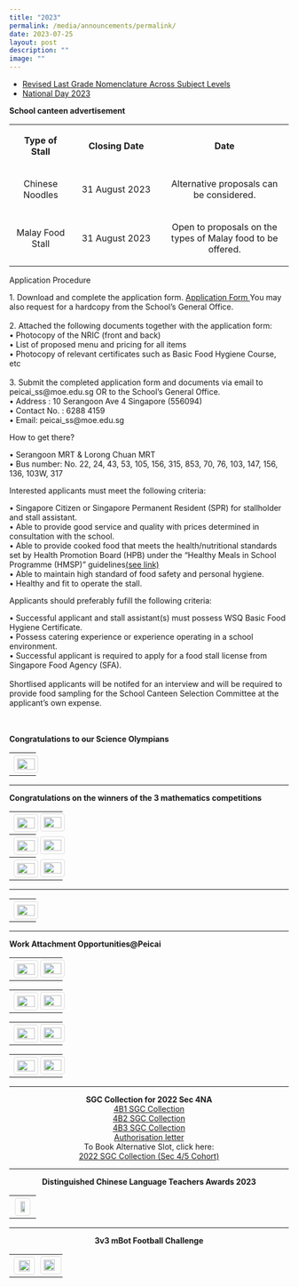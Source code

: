 ```yaml
---
title: "2023"
permalink: /media/announcements/permalink/
date: 2023-07-25
layout: post
description: ""
image: ""
---
```

<ul>
<li><a rel="noopener" target="_blank" href="/files/letter to parents regarding the change in grade.pdf">
 Revised Last Grade Nomenclature Across Subject Levels </a></li>
	
<li><a rel="noopener" target="_blank" href="/announcements-peicai/national-day-2023/">National Day 2023</a></li></ul>


<p><b>School canteen advertisement</b> </p>
<table width="624">
<tbody>
<tr>
<td style="text-align: center;" width="120">
<p><strong>Type of Stall</strong></p>
</td>
<td style="text-align: center;" width="200">
<p><strong>Closing Date</strong></p>
</td>
<td style="text-align: center;" width="300">
<p><strong>Date</strong></p>
</td>
</tr>
<tr>
<td style="text-align: center;" width="120">
<p>Chinese Noodles</p>
</td>
<td style="text-align: center;" width="200">
<p>31 August 2023</p>
</td>
<td style="text-align: center;" width="300">
<p>Alternative proposals can be considered.</p>
</td>
</tr>
<tr>
<td style="text-align: center;" width="120">
<p>Malay Food Stall</p>
</td>
<td style="text-align: center;" width="200">
<p>31 August 2023</p>
</td>
<td style="text-align: center;" width="300">
<p>Open to proposals on the types of Malay food to be offered.</p>
</td>
</tr>
</tbody></table>
<p>Application Procedure</p>
1.	Download and complete the application form.
<a rel="noopener" target="_blank" href="/files/canappbf7.pdf">Application Form </a>You may also request for a hardcopy from the School’s General Office.<br><br>
2.	Attached the following documents together with the application form:<br>
•	Photocopy of the NRIC (front and back)<br>
•	List of proposed menu and pricing for all items<br>
•	Photocopy of relevant certificates such as Basic Food Hygiene Course, etc<br><br>
3.	Submit the completed application form and documents via email to peicai_ss@moe.edu.sg OR to the School’s General Office.<br> 
•	Address : 10 Serangoon Ave 4 Singapore (556094)<br>
•	Contact No. : 6288 4159<br>
•	Email: peicai_ss@moe.edu.sg<br>
<p>How to get there?</p>
•	Serangoon MRT &amp; Lorong Chuan MRT<br>
•	Bus number: No. 22, 24, 43, 53, 105, 156, 315, 853, 70, 76, 103, 147, 156, 136, 103W, 317
<p>Interested applicants must meet the following criteria:</p>
•	Singapore Citizen or Singapore Permanent Resident (SPR) for stallholder and stall assistant.<br>
•	Able to provide good service and quality with prices determined in consultation with the school.<br>
•	Able to provide cooked food that meets the health/nutritional standards set by Health Promotion Board (HPB) under the “Healthy Meals in School Programme (HMSP)” guidelines<a rel="noopener" target="_blank" href="https://www.hpb.gov.sg/schools/school-programmes/healthy-meals-in-schools-programme/">(see link)</a> <br>
•	Able to maintain high standard of food safety and personal hygiene.<br>
•	Healthy and fit to operate the stall.
<p>Applicants should preferably fufill the following criteria:</p>
•	Successful applicant and stall assistant(s) must possess WSQ Basic Food Hygiene Certificate.<br>
•	Possess catering experience or experience operating in a school environment.<br>
•	Successful applicant is required to apply for a food stall license from Singapore Food Agency (SFA).<br><br>
Shortlised applicants will be notifed for an interview and will be required to provide food sampling for the School Canteen Selection Committee at the applicant’s own expense.<br><br><br>

<p></p><p><b>Congratulations to our Science Olympians</b></p>
<table>
<tbody>
<tr>
<th><img src="/images/congratulations to our science olympians.jpg" style="width: 100%;"><br>	
</th>
</tr>
</tbody>
</table><hr>

<p></p><p><b>Congratulations on the winners of the 3 mathematics competitions</b></p>
<table>
<tbody>
<tr>
<th><img src="/images/math competitions 2023_01.JPG" style="width: 100%;"><br>	
</th><td><img src="/images/math competitions 2023_02.JPG" style="width: 100%;"><br>
</td></tr><tr>
<th><img src="/images/math competitions 2023_03.JPG" style="width: 100%;"><br>	
</th><td><img src="/images/math competitions 2023_04.JPG" style="width: 100%;"><br>
</td></tr><tr>
<th><img src="/images/math competitions 2023_05.JPG" style="width: 100%;"><br>	
</th><td><img src="/images/math competitions 2023_06.JPG" style="width: 100%;"><br>	
</td></tr>
</tbody>
</table><hr>

<table>
<tbody>
<tr>
<th><img src="/images/to our dear alumni.jpg" style="width: 100%;"><br>	
</th>
</tr>
</tbody>
</table><hr>
<b>Work Attachment Opportunities@Peicai</b><br>
<table>
<tbody>
<tr>
<th><img src="/images/work attachment opportunities-peicai 01.JPG" style="width: 100%;"><br>	
</th><td><img src="/images/work attachment opportunities-peicai 02.JPG" style="width: 100%;"><br>
</td></tr>
</tbody>
</table>

<table>
<tbody>
<tr>
<th><img src="/images/work attachment opportunities-peicai 03.JPG" style="width: 100%;"><br>	
</th><td><img src="/images/work attachment opportunities-peicai 04.JPG" style="width: 100%;"><br>
</td></tr>
</tbody>
</table>

<table>
<tbody>
<tr>
<th><img src="/images/work attachment opportunities-peicai 05.JPG" style="width: 100%;"><br>	
</th><td><img src="/images/work attachment opportunities-peicai 06.JPG" style="width: 100%;"><br>
</td></tr>
</tbody>
</table>

<table>
<tbody>
<tr>
<th><img src="/images/work attachment opportunities-peicai 07.JPG" style="width: 100%;"><br>	
</th><td><img src="/images/work attachment opportunities-peicai 08.JPG" style="width: 100%;"><br>
</td></tr>
</tbody>
</table><hr>

<p align="center"><b>SGC Collection for 2022 Sec 4NA</b><br>
<a rel="noopener" target="_blank" href="/files/4b1 sgc collection.pdf">4B1 SGC Collection</a><br>
<a rel="noopener" target="_blank" href="/files/4b2 sgc collection.pdf">4B2 SGC Collection</a><br>
<a rel="noopener" target="_blank" href="/files/4b3 sgc collection.pdf">4B3 SGC Collection</a><br>
<a rel="noopener" target="_blank" href="/files/authorisation letter.pdf">Authorisation letter</a><br>
To Book Alternative Slot, click here:	<br><a rel="noopener" target="_blank" href="https://docs.google.com/forms/d/e/1FAIpQLSf30HhoPsCMq1RTcsKuMk5O2zyfjjJqO9xLUY08kEkrg_JXvQ/viewform">2022 SGC Collection (Sec 4/5 Cohort) </a>
</p><hr>


<p align="center"><b>Distinguished Chinese Language Teachers Awards 2023</b>

<style>
img {
  border: 1px solid #ddd;
  border-radius: 4px;
  padding: 5px;
  width: 150px;
}
img:hover {
  box-shadow: 0 0 2px 1px rgba(43, 36, 36, 1);
}
</style>
<table>
<tbody>
<tr>
<th><a href="/images/distinguished cl teachers awards poster 2023.jpg" target="_blank" rel="noreferrer noopener"><img style="width:50%;" src="/images/distinguished cl teachers awards poster 2023.jpg"></a><br></th>
</tr></tbody>
</table>
</p><hr>

<p align="center"><b>3v3 mBot Football Challenge</b></p>

<style>
img {
  border: 1px solid #ddd;
  border-radius: 4px;
  padding: 5px;
  width: 150px;
}
img:hover {
  box-shadow: 0 0 2px 1px rgba(43, 36, 36, 1);
}
</style>
<table>
<tbody>
<tr>
<th><a href="/images/3v3 mbot football challenge.png" target="_blank" rel="noreferrer noopener"><img style="width:80%;" src="/images/3v3 mbot football challenge.png"></a><br></th>
<td><a href="/images/mbot 3v3 poster1.jpg" target="_blank" rel="noreferrer noopener"><img style="width: 80%;" src="/images/mbot 3v3 poster1.jpg"></a><br></td>
</tr></tbody>
</table>